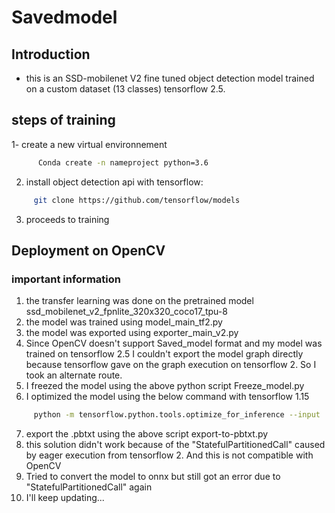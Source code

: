# Savedmodel
## Introduction 
- this is an SSD-mobilenet V2 fine tuned object detection model trained on a custom dataset (13 classes) tensorflow 2.5.
## steps of training
1- create a new virtual environnement 
```sh
      Conda create -n nameproject python=3.6
```
2. install object detection api with tensorflow: 
```sh
     git clone https://github.com/tensorflow/models
```
3. proceeds to training 

## Deployment on OpenCV
### important information
1. the transfer learning was done on the pretrained model ssd_mobilenet_v2_fpnlite_320x320_coco17_tpu-8
2. the model was trained using model_main_tf2.py
3. the model was exported using exporter_main_v2.py
4. Since OpenCV doesn't support Saved_model format and my model was trained on tensorflow 2.5 I couldn't export the model graph directly because tensorflow gave on the graph execution on tensorflow 2. So I took an alternate route.
5. I freezed the model using the above python script Freeze_model.py
6. I optimized the model using the below command with tensorflow 1.15
```sh
     python -m tensorflow.python.tools.optimize_for_inference --input ./frozen_graph_final.pb --output ./optmized_graph_final.pb --frozen_graph=True --input_names="x" --output_names="Identity,Identity_1,Identity_2,Identity_3,Identity_4,Identity_5,Identity_6,Identity_7" 

```

7. export the .pbtxt using the above script export-to-pbtxt.py
8. this solution didn't work because of the "StatefulPartitionedCall" caused by eager execution from tensorflow 2. And this is not compatible with OpenCV
9. Tried to convert the model to onnx but still got an error due to "StatefulPartitionedCall" again 
10. I'll keep updating...
